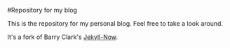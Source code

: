 #Repository for my blog

This is the repository for my personal blog. Feel free to take a look around.

It's a fork of Barry Clark's [Jekyll-Now](https://github.com/barryclark/jekyll-now "Jekyll Now on GitHub").